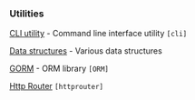 
### Utilities

[CLI utility](https://github.com/urfave/cli) - Command line interface utility `[cli]`

[Data structures](https://github.com/Workiva/go-datastructures) - Various data structures

[GORM](http://gorm.io/) - ORM library `[ORM]`

[Http Router](https://github.com/julienschmidt/httprouter) `[httprouter]`